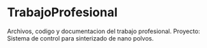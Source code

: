 TrabajoProfesional
==================

Archivos, codigo y documentacion del trabajo profesional. Proyecto: Sistema de control para sinterizado de nano polvos.
